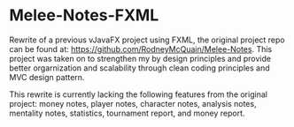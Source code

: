 # Melee-Notes-FXML
Rewrite of a previous vJavaFX project using FXML, the original project repo can be found at: https://github.com/RodneyMcQuain/Melee-Notes. This project was taken on to strengthen my by design principles and provide better orgarnization and scalability through clean coding principles and MVC design pattern.

This rewrite is currently lacking the following features from the original project: money notes, player notes, character notes, analysis notes, mentality notes, statistics, tournament report, and money report.
